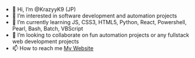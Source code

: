 - 👋 Hi, I’m @KrazyyK9 (JP)
- 👀 I’m interested in software development and automation projects
- 🌱 I’m currently learning JS, CSS3, HTML5, Python, React, Powershell, Pearl, Bash, Batch, VBScript
- 💞️ I’m looking to collaborate on fun automation projects or any fullstack web development projects
- 📫 How to reach me [My Website](https://jpreeves.netlify.app/)

